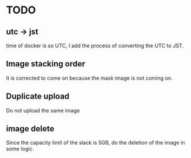 # TODO

## utc -> jst
time of docker is so UTC, I add the process of converting the UTC to JST.

## Image stacking order
It is corrected to come on because the mask image is not coming on.

## Duplicate upload
Do not upload the same image

## image delete
Since the capacity limit of the slack is 5GB, do the deletion of the image in some logic.
